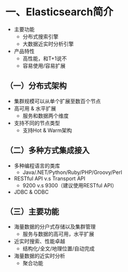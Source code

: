 # 一、Elasticsearch简介

- 主要功能
  - 分布式搜索引擎
  - 大数据近实时分析引擎
- 产品特性
  - 高性能，和T+1说不
  - 容易使用/容易扩展

## （一）分布式架构

- 集群规模可以从单个扩展至数百个节点
- 高可用 & 水平扩展
  - 服务和数据两个维度
- 支持不同的节点类型
  - 支持Hot & Warm架构

## （二）多种方式集成接入

- 多种编程语言的类库
  - Java/.NET/Python/Ruby/PHP/Groovy/Perl
- RESTful API v.s Transport API
  - 9200 v.s 9300（建议使用RESTful API）
- JDBC & ODBC

## （三）主要功能

- 海量数据的分户式存储以及集群管理
  - 服务与数据的高可用，水平扩展
- 近实时搜索、性能卓越
  - 结构化/全文/地理位置/自动完成
- 海量数据的近实时分析
  - 聚合功能





